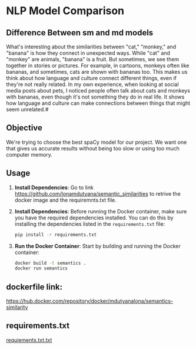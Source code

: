 # NLP Model Comparison

## Difference Between sm and md models
What's interesting about the similarities between "cat," "monkey," and "banana" is how they connect in unexpected ways. While "cat" and "monkey" are animals, "banana" is a fruit. But sometimes, we see them together in stories or pictures.
For example, in cartoons, monkeys often like bananas, and sometimes, cats are shown with bananas too. 
This makes us think about how language and culture connect different things, even if they're not really related.
In my own experience, when looking at social media posts about pets, I noticed people often talk about cats and monkeys with bananas, even though it's not something they do in real life. It shows how language and culture can make connections between things that might seem unrelated.#

## Objective
We're trying to choose the best spaCy model for our project. We want one that gives us accurate results without being too slow or using too much computer memory.

## Usage
1. **Install Dependencies**: Go to link https://github.com/lonamdutyana/semantic_similarities to retrive the docker image and the requiremnts.txt file.

2. **Install Dependencies**: Before running the Docker container, make sure you have the required dependencies installed. You can do this by installing the dependencies listed in the `requirements.txt` file:
    ```bash
    pip install -r requirements.txt
    ```

3. **Run the Docker Container**: Start by building and running the Docker container:
    ```bash
    docker build -t semantics .
    docker run semantics   

## dockerfile link:
https://hub.docker.com/repository/docker/mdutyanalona/semantics-similarity
## requirements.txt
[requiements.txt.txt](https://github.com/lonamdutyana/semantic_similarities/files/14494053/requiements.txt.txt)
